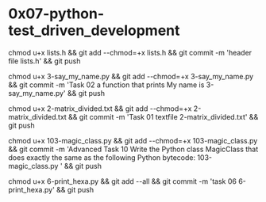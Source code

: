 # 0x07-python-test_driven_development

chmod u+x lists.h && git add --chmod=+x lists.h && git commit -m 'header file lists.h' && git push

chmod u+x 3-say_my_name.py && git add --chmod=+x 3-say_my_name.py && git commit -m 'Task 02 a function that prints My name is <first name> <last name> 3-say_my_name.py' && git push


chmod u+x 2-matrix_divided.txt && git add --chmod=+x 2-matrix_divided.txt && git commit -m 'Task 01 textfile 2-matrix_divided.txt' && git push



chmod u+x 103-magic_class.py  && git add --chmod=+x 103-magic_class.py  && git commit -m 'Advanced Task 10 Write the Python class MagicClass that does exactly the same as the following Python bytecode: 103-magic_class.py ' && git push

chmod u+x 6-print_hexa.py && git add --all && git commit -m 'task 06 6-print_hexa.py' && git push
